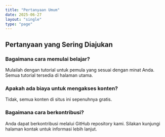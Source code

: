 ```yaml
---
title: "Pertanyaan Umum"
date: 2025-06-27
layout: "single"
type: "page"
---
```


## Pertanyaan yang Sering Diajukan

### Bagaimana cara memulai belajar?
Mulailah dengan tutorial untuk pemula yang sesuai dengan minat Anda. Semua tutorial tersedia di halaman utama.

### Apakah ada biaya untuk mengakses konten?
Tidak, semua konten di situs ini sepenuhnya gratis.

### Bagaimana cara berkontribusi?
Anda dapat berkontribusi melalui GitHub repository kami. Silakan kunjungi halaman kontak untuk informasi lebih lanjut.